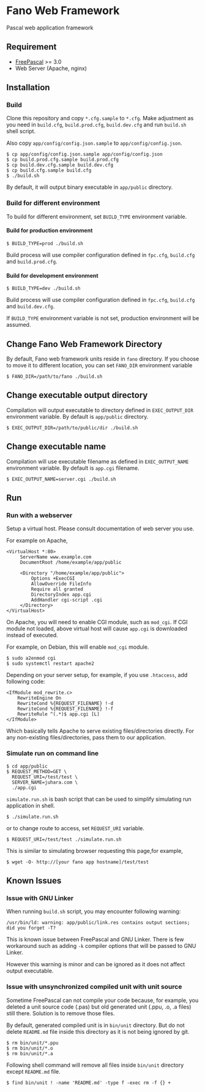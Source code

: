 # Fano Web Framework

Pascal web application framework

## Requirement

- [FreePascal](https://www.freepascal.org/) >= 3.0
- Web Server (Apache, nginx)

## Installation

### Build

Clone this repository and copy `*.cfg.sample` to `*.cfg`.
Make adjustment as you need in `build.cfg`, `build.prod.cfg`, `build.dev.cfg`
and run `build.sh` shell script.

Also copy `app/config/config.json.sample` to `app/config/config.json`.

    $ cp app/config/config.json.sample app/config/config.json
    $ cp build.prod.cfg.sample build.prod.cfg
    $ cp build.dev.cfg.sample build.dev.cfg
    $ cp build.cfg.sample build.cfg
    $ ./build.sh

By default, it will output binary executable in `app/public` directory.

### Build for different environment

To build for different environment, set `BUILD_TYPE` environment variable.

#### Build for production environment

    $ BUILD_TYPE=prod ./build.sh

Build process will use compiler configuration defined in `fpc.cfg`, `build.cfg` and `build.prod.cfg`.

#### Build for development environment

    $ BUILD_TYPE=dev ./build.sh

Build process will use compiler configuration defined in `fpc.cfg`, `build.cfg` and `build.dev.cfg`.

If `BUILD_TYPE` environment variable is not set, production environment will be assumed.

## Change Fano Web Framework Directory

By default, Fano web framework units reside in `fano` directory. If you choose
to move it to different location, you can set `FANO_DIR` environment variable

    $ FANO_DIR=/path/to/fano ./build.sh

## Change executable output directory

Compilation will output executable to directory defined in `EXEC_OUTPUT_DIR`
environment variable. By default is `app/public` directory.

    $ EXEC_OUTPUT_DIR=/path/to/public/dir ./build.sh

## Change executable name

Compilation will use executable filename as defined in `EXEC_OUTPUT_NAME`
environment variable. By default is `app.cgi` filename.

    $ EXEC_OUTPUT_NAME=server.cgi ./build.sh

## Run

### Run with a webserver

Setup a virtual host. Please consult documentation of web server you use.

For example on Apache,

```
<VirtualHost *:80>
     ServerName www.example.com
     DocumentRoot /home/example/app/public

     <Directory "/home/example/app/public">
         Options +ExecCGI
         AllowOverride FileInfo
         Require all granted
         DirectoryIndex app.cgi
         AddHandler cgi-script .cgi
     </Directory>
</VirtualHost>
```
On Apache, you will need to enable CGI module, such as `mod_cgi`. If CGI module not loaded, above virtual host will cause `app.cgi` is downloaded instead of executed.

For example, on Debian, this will enable `mod_cgi` module.
```
$ sudo a2enmod cgi
$ sudo systemctl restart apache2
```

Depending on your server setup, for example, if  you use `.htaccess`, add following code:

```
<IfModule mod_rewrite.c>
    RewriteEngine On
    RewriteCond %{REQUEST_FILENAME} !-d
    RewriteCond %{REQUEST_FILENAME} !-f
    RewriteRule ^(.*)$ app.cgi [L]
</IfModule>
```

Which basically tells Apache to serve existing files/directories directly. For any non-existing files/directories, pass them to our application.

### Simulate run on command line

    $ cd app/public
    $ REQUEST_METHOD=GET \
      REQUEST_URI=/test/test \
      SERVER_NAME=juhara.com \
      ./app.cgi

`simulate.run.sh` is bash script that can be used to simplify simulating run
application in shell.

    $ ./simulate.run.sh

or to change route to access, set `REQUEST_URI` variable.

    $ REQUEST_URI=/test/test ./simulate.run.sh

This is similar to simulating browser requesting this page,for example,

    $ wget -O- http://[your fano app hostname]/test/test


## Known Issues

### Issue with GNU Linker

When running `build.sh` script, you may encounter following warning:

```
/usr/bin/ld: warning: app/public/link.res contains output sections; did you forget -T?
```

This is known issue between FreePascal and GNU Linker.
There is few workaround such as adding `-k` compiler options that will be passed to GNU Linker.

However this warning is minor and can be ignored as it does not affect output executable.

### Issue with unsynchronized compiled unit with unit source

Sometime FreePascal can not compile your code because, for example, you deleted a
unit source code (.pas) but old generated unit (.ppu, .o, .a files) still there. Solution is to remove those files.

By default, generated compiled unit is in `bin/unit` directory.
But do not delete `README.md` file inside this directory as it is not being ignored by git.

    $ rm bin/unit/*.ppu
    $ rm bin/unit/*.o
    $ rm bin/unit/*.a

Following shell command will remove all files inside `bin/unit` directory except
`README.md` file.

    $ find bin/unit ! -name 'README.md' -type f -exec rm -f {} +

